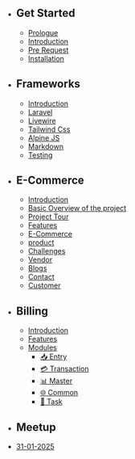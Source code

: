 - ## Get Started

    - [Prologue](/{{route}}/{{version}}/overview)
    - [Introduction](/{{route}}/{{version}}/intro/introduction)
    - [Pre Request](/{{route}}/{{version}}/intro/prerequest)
    - [Installation](/{{route}}/{{version}}/intro/installation)


- ## Frameworks
    - [Introduction](/{{route}}/{{version}}/framework/introduction)
    - [Laravel](/{{route}}/{{version}}/framework/laravel)
    - [Livewire](/{{route}}/{{version}}/framework/livewire)
    - [Tailwind Css](/{{route}}/{{version}}/framework/tailwindcss)
    - [Alpine JS](/{{route}}/{{version}}/framework/alpinejs)
    - [Markdown](/{{route}}/{{version}}/framework/markdown)
    - [Testing](/{{route}}/{{version}}/framework/testing)

- ## E-Commerce
  - [Introduction](/{{route}}/{{version}}/projects/introduction)
  - [Basic Overview of the project](/{{route}}/{{version}}/projects/Basic_OverView)
  - [Project Tour](/{{route}}/{{version}}/projects/project_tour)
  - [Features](/{{route}}/{{version}}/projects/features)
  - [E-Commerce](/{{route}}/{{version}}/projects/ecommerce)
  - [product](/{{route}}/{{version}}/projects/product)
  - [Challenges](/{{route}}/{{version}}/projects/challenges)
  - [Vendor](/{{route}}/{{version}}/projects/vendor)
  - [Blogs](/{{route}}/{{version}}/projects/blog)
  - [Contact](/{{route}}/{{version}}/projects/contact)
  - [Customer](/{{route}}/{{version}}/projects/Customer_page)

- ## Billing
    - [Introduction](/{{route}}/{{version}}/billing/introduction)
    - [Features](/{{route}}/{{version}}/billing/features)
    - [Modules](/{{route}}/{{version}}/billing/modules)
        - [📥 Entry](/{{route}}/{{version}}/billing/modules/entries)
        - [💳 Transaction](/{{route}}/{{version}}/billing/modules/transactions)
        - [📊 Master](/{{route}}/{{version}}/billing/modules/master)
        - [🌐 Common](/{{route}}/{{version}}/billing/modules/common)
        - [📝 Task](/{{route}}/{{version}}/billing/modules/task)




- ## Meetup
 - [31-01-2025](/{{route}}/{{version}}/meetup/31_01_2025)

